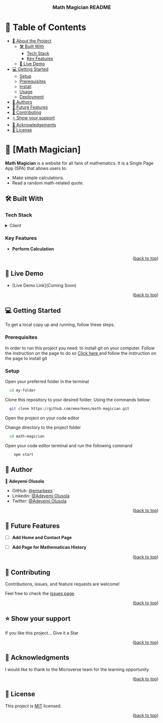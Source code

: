 <a name="readme-top"></a>

<div align="center">
  <h3><b>Math Magician README</b></h3>
</div>

# 📗 Table of Contents

- [📖 About the Project](#about-project)
  - [🛠 Built With](#built-with)
    - [Tech Stack](#tech-stack)
    - [Key Features](#key-features)
  - [🚀 Live Demo](#live-demo)
- [💻 Getting Started](#getting-started)
  - [Setup](#setup)
  - [Prerequisites](#prerequisites)
  - [Install](#install)
  - [Usage](#usage)
  - [Deployment](#triangular_flag_on_post-deployment)
- [👥 Authors](#authors)
- [🔭 Future Features](#future-features)
- [🤝 Contributing](#contributing)
- [⭐️ Show your support](#support)
- [🙏 Acknowledgements](#acknowledgements)
- [📝 License](#license)

# 📖 [Math Magician] <a name="about-project"></a>

**Math Magician** is a website for all fans of mathematics.
 It is a Single Page App (SPA) that allows users to:

  - Make simple calculations.
  - Read a random math-related quote.

## 🛠 Built With <a name="built-with"></a>

### Tech Stack <a name="tech-stack"></a>

<details>
  <summary>Client</summary>
  <ul>
    <li>React</li>
  </ul>
</details>

### Key Features <a name="key-features"></a>

- **Perform Calculation**

<p align="right">(<a href="#readme-top">back to top</a>)</p>

## 🚀 Live Demo <a name="live-demo"></a>

- [Live Demo Link](Coming Soon)

<p align="right">(<a href="#readme-top">back to top</a>)</p>

## 💻 Getting Started <a name="getting-started"></a>

To get a local copy up and running, follow these steps.

### Prerequisites

In order to run this project you need:
to install git on your computer. Follow the instruction on the page to do so
[Click here ](https://git-scm.com/book/en/v2/Getting-Started-Installing-Git) and follow the instruction on the page to install git

### Setup

Open your preferred folder in the terminal

```sh
  cd my-folder
```

Clone this repository to your desired folder:
Using the commands below:

```sh
  git clone https://github.com/emarkees/math-magician.git
```
Open the project on your code editor

Change directory to the project folder

```sh
  cd math-magician
```
Open your code editor terminal and run the following command 
```sh
    npm start
```

## 👥 Author <a name="authors"></a>

👤 **Adeyemi Olusola**


- GitHub: [@emarkees](https://github.com/emarkees)
- Linkedin: [@Adeyemi Olusola](https://www.linkedin.com/in/adeyemi-olusola-1a3ab1141/)
- Twitter: [@Adeyemi Olusola](https://twitter.com/McEmarkees)


<p align="right">(<a href="#readme-top">back to top</a>)</p>

## 🔭 Future Features <a name="future-features"></a>

- [ ] **Add Home and Contact Page**
- [ ] **Add Page for Mathematican History**


<p align="right">(<a href="#readme-top">back to top</a>)</p>

## 🤝 Contributing <a name="contributing"></a>

Contributions, issues, and feature requests are welcome!

Feel free to check the [issues page](https://github.com/emarkees/math-magician/issues).

<p align="right">(<a href="#readme-top">back to top</a>)</p>

## ⭐️ Show your support <a name="support"></a>

If you like this project... Give it a Star

<p align="right">(<a href="#readme-top">back to top</a>)</p>

## 🙏 Acknowledgments <a name="acknowledgements"></a>

I would like to thank to the Microverse team for the learning opportunity

<p align="right">(<a href="#readme-top">back to top</a>)</p>

## 📝 License <a name="license"></a>

This project is [MIT](./LICENSE) licensed.

<p align="right">(<a href="#readme-top">back to top</a>)</p>